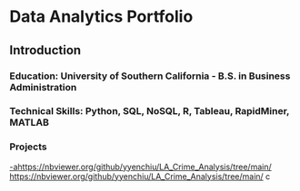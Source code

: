 # Data Analytics Portfolio
## Introduction
### Education: University of Southern California - B.S. in Business Administration

### Technical Skills: Python, SQL, NoSQL, R, Tableau, RapidMiner, MATLAB

### Projects
[-a](https://nbviewer.org/github/yyenchiu/LA_Crime_Analysis/tree/main/)https://nbviewer.org/github/yyenchiu/LA_Crime_Analysis/tree/main/
https://nbviewer.org/github/yyenchiu/LA_Crime_Analysis/tree/main/
c
